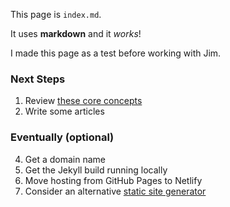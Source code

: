 This page is `index.md`. 

It uses **markdown** and it _works_!

I made this page as a test before working with Jim.

### Next Steps

1) Review [these core concepts](./concepts)
2) Write some articles

### Eventually (optional)
4) Get a domain name
5) Get the Jekyll build running locally
6) Move hosting from GitHub Pages to Netlify
7) Consider an alternative [static site generator](https://jamstack.org/generators)
